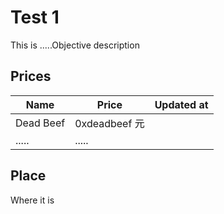 # Test 1

This is .....Objective description

## Prices


| Name      | Price         | Updated at |
| --------- | ------------- | ---------- |
| Dead Beef | 0xdeadbeef 元 |            |
| .....     | .....         |            |

## Place

Where it is
